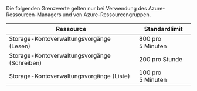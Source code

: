 Die folgenden Grenzwerte gelten nur bei Verwendung des Azure-Ressourcen-Managers und von Azure-Ressourcengruppen.

Ressource|Standardlimit
---|---
Storage-Kontoverwaltungsvorgänge (Lesen)|800 pro 5 Minuten
Storage-Kontoverwaltungsvorgänge (Schreiben)|200 pro Stunde
Storage-Kontoverwaltungsvorgänge (Liste)|100 pro 5 Minuten

<!---HONumber=Nov15_HO3-->